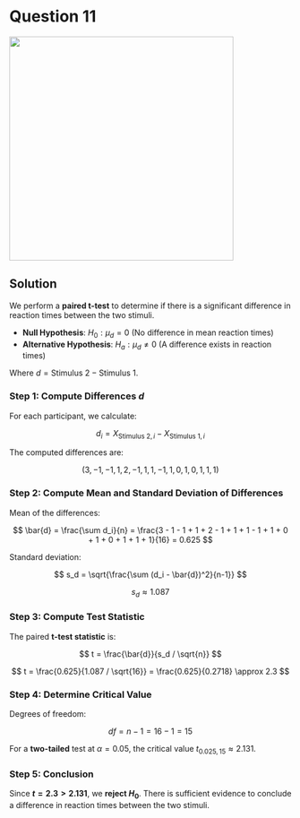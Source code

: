 # Question 11
<img src="https://github.com/user-attachments/assets/f75b2adf-9ac2-4b3e-9df4-3dfb1580633a" width = 400px>

## Solution

We perform a **paired t-test** to determine if there is a significant difference in reaction times between the two stimuli.

- **Null Hypothesis**:  $H_0: \mu_d = 0$ (No difference in mean reaction times)
- **Alternative Hypothesis**: $H_a: \mu_d \neq 0$ (A difference exists in reaction times)

Where $d = \text{Stimulus 2} - \text{Stimulus 1}$.

### Step 1: Compute Differences $d$

For each participant, we calculate:

$$
d_i = X_{\text{Stimulus 2}, i} - X_{\text{Stimulus 1}, i}
$$

The computed differences are:

$$
(3, -1, -1, 1, 2, -1, 1, 1, -1, 1, 0, 1, 0, 1, 1, 1)
$$

### Step 2: Compute Mean and Standard Deviation of Differences

Mean of the differences:

$$
\bar{d} = \frac{\sum d_i}{n} = \frac{3 - 1 - 1 + 1 + 2 - 1 + 1 + 1 - 1 + 1 + 0 + 1 + 0 + 1 + 1 + 1}{16} = 0.625
$$

Standard deviation:

$$
s_d = \sqrt{\frac{\sum (d_i - \bar{d})^2}{n-1}}
$$

$$
s_d \approx 1.087
$$

### Step 3: Compute Test Statistic

The paired **t-test statistic** is:

$$
t = \frac{\bar{d}}{s_d / \sqrt{n}}
$$

$$
t = \frac{0.625}{1.087 / \sqrt{16}} = \frac{0.625}{0.2718} \approx 2.3
$$

### Step 4: Determine Critical Value

Degrees of freedom:

$$
df = n - 1 = 16 - 1 = 15
$$

For a **two-tailed** test at $\alpha = 0.05$, the critical value $t_{0.025,15} \approx 2.131$.

### Step 5: Conclusion

Since **$t = 2.3 > 2.131$**, we **reject $H_0$**. There is sufficient evidence to conclude a difference in reaction times between the two stimuli.
